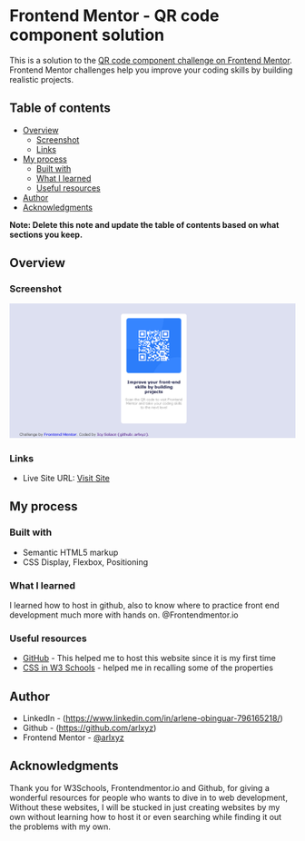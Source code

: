 # Frontend Mentor - QR code component solution

This is a solution to the [QR code component challenge on Frontend Mentor](https://www.frontendmentor.io/challenges/qr-code-component-iux_sIO_H). Frontend Mentor challenges help you improve your coding skills by building realistic projects. 

## Table of contents

- [Overview](#overview)
  - [Screenshot](#screenshot)
  - [Links](#links)
- [My process](#my-process)
  - [Built with](#built-with)
  - [What I learned](#what-i-learned)
  - [Useful resources](#useful-resources)
- [Author](#author)
- [Acknowledgments](#acknowledgments)

**Note: Delete this note and update the table of contents based on what sections you keep.**

## Overview

### Screenshot

![](./screenshot_output.png)


### Links

- Live Site URL: [Visit Site]([https://qrcode-arlxyz.com](https://arlxyz.github.io/qrcode-arlxyz/))

## My process

### Built with

- Semantic HTML5 markup
- CSS Display, Flexbox, Positioning


### What I learned

I learned how to host in github, also to know where to practice front end development much more with hands on. @Frontendmentor.io

### Useful resources

- [GitHub](https://pages.github.com) - This helped me to host this website since it is my first time
- [CSS in W3 Schools](https://www.w3schools.com/css/default.asp) - helped me in recalling some of the properties


## Author

- LinkedIn - (https://www.linkedin.com/in/arlene-obinguar-796165218/)
- Github - (https://github.com/arlxyz)
- Frontend Mentor - [@arlxyz](https://www.frontendmentor.io/profile/arlxyz)


## Acknowledgments

Thank you for W3Schools, Frontendmentor.io and Github, for giving a wonderful resources for people who wants to dive in to web development, Without these websites, I will be stucked in just creating websites by my own without learning how to host it or even searching while finding it out the problems with my own.


